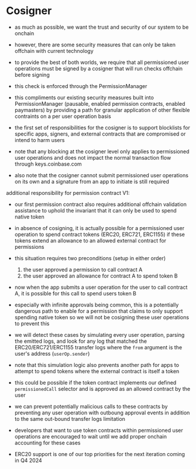 # Cosigner

- as much as possible, we want the trust and security of our system to be onchain
- however, there are some security measures that can only be taken offchain with current technology
- to provide the best of both worlds, we require that all permissioned user operations must be signed by a cosigner that will run checks offchain before signing
- this check is enforced through the PermissionManager
- this compliments our existing security measures built into PermissionManager (pausable, enabled permission contracts, enabled paymasters) by providing a path for granular application of other flexible contraints on a per user operation basis
- the first set of responsibilities for the cosigner is to support blocklists for specific apps, signers, and external contracts that are compromised or intend to harm users

- note that any blocking at the cosigner level only applies to permissioned user operations and does not impact the normal transaction flow through keys.coinbase.com
- also note that the cosigner cannot submit permissioned user operations on its own and a signature from an app to initiate is still required

additional responsibility for permission contract V1:

- our first permission contract also requires additional offchain validation assistance to uphold the invariant that it can only be used to spend native token
- in absence of cosigning, it is actually possible for a permissioned user operation to spend contract tokens (ERC20, ERC721, ERC1155) if these tokens extend an allowance to an allowed external contract for permissions
- this situation requires two preconditions (setup in either order)
  1. the user approved a permission to call contract A
  2. the user approved an allowance for contract A to spend token B
- now when the app submits a user operation for the user to call contract A, it is possible for this call to spend users token B
- especially with infinite approvals being common, this is a potentially dangerous path to enable for a permission that claims to only support spending native token so we will not be cosigning these user operations to prevent this
- we will detect these cases by simulating every user operation, parsing the emitted logs, and look for any log that matched the ERC20/ERC721/ERC1155 transfer logs where the `from` argument is the user's address (`userOp.sender`)

- note that this simulation logic also prevents another path for apps to attempt to spend tokens where the external contract is itself a token
- this could be possible if the token contract implements our defined `permissionedCall` selector and is approved as an allowed contract by the user
- we can prevent potentially malicious calls to these contracts by preventing any user operation with outboung approval events in addition to the same out-bound transfer logs limitation
- developers that want to use token contracts within permissioned user operations are encouraged to wait until we add proper onchain accounting for these cases
- ERC20 support is one of our top priorities for the next iteration coming in Q4 2024
